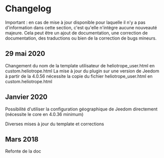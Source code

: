 # Changelog

Important : en cas de mise à jour disponible pour laquelle il n'y a pas d'information dans cette section, c'est qu'elle n'intègre aucune nouveauté majeure. Cela peut être un ajout de documentation, une correction de documentation, des traductions ou bien de la correction de bugs mineurs.

## 29 mai 2020

Changement du nom de la template utilisateur de heliotrope_user.html en custom.heliotrope.html 
La mise à jour du plugin sur une version de Jeedom à partir de la 4.0.56 nécessite la copie du fichier heliotrope_user.html en custom.heliotrope.html

## Janvier 2020

Possibilité d'utiliser la configuration géographique de Jeedom directement (nécessite le core en 4.0.36 minimum)

Diverses mises à jour du template et corrections

## Mars 2018

Refonte de la doc
